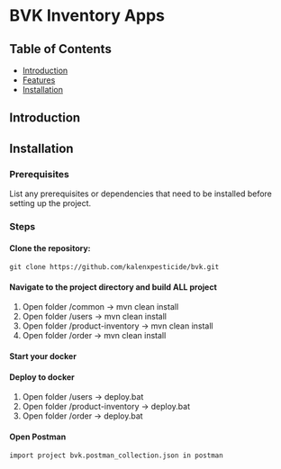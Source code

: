 # BVK Inventory Apps

## Table of Contents

- [Introduction](#introduction)
- [Features](#features)
- [Installation](#installation)

## Introduction

## Installation

### Prerequisites

List any prerequisites or dependencies that need to be installed before setting up the project.

### Steps

#### Clone the repository:
    git clone https://github.com/kalenxpesticide/bvk.git    

#### Navigate to the project directory and build ALL project
1. Open folder /common -> mvn clean install
2. Open folder /users -> mvn clean install
3. Open folder /product-inventory -> mvn clean install
4. Open folder /order -> mvn clean install
#### Start your docker
#### Deploy to docker
1. Open folder /users -> deploy.bat
2. Open folder /product-inventory -> deploy.bat
3. Open folder /order -> deploy.bat
#### Open Postman
    import project bvk.postman_collection.json in postman